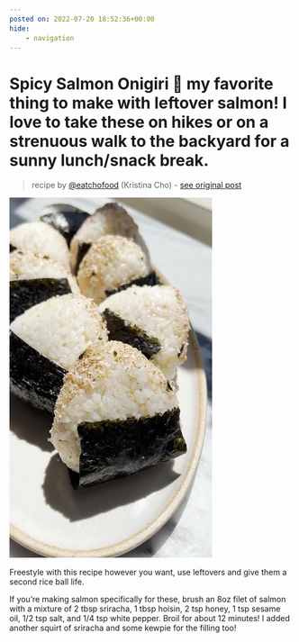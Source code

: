 ```yaml
---
posted on: 2022-07-20 18:52:36+00:00
hide:
    - navigation
---
```


# Spicy Salmon Onigiri 🍙 my favorite thing to make with leftover salmon! I love to take these on hikes or on a strenuous walk to the backyard for a sunny lunch/snack break. 

> recipe by [@eatchofood](https://www.instagram.com/eatchofood/) 
(Kristina Cho) - [see original post](https://instagram.com/p/CgPqEfPO0gy)

![](../img/eatchofood_20-07-2022_1807.png)


Freestyle with this recipe however you want, use leftovers and give them a second rice ball life.

If you’re making salmon specifically for these, brush an 8oz filet of salmon with a mixture of 2 tbsp sriracha, 1 tbsp hoisin, 2 tsp honey, 1 tsp sesame oil, 1/2 tsp salt, and 1/4 tsp white pepper. Broil for about 12 minutes! I added another squirt of sriracha and some kewpie for the filling too! 
